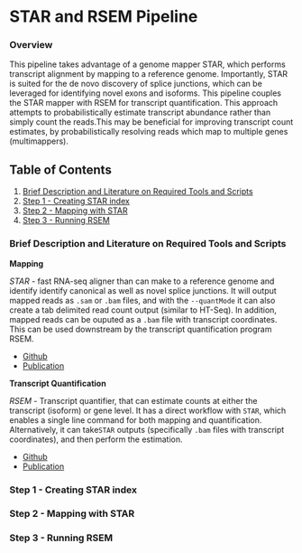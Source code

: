 # STAR and RSEM Pipeline

### Overview

This pipeline takes advantage of a genome mapper STAR, which performs transcript alignment by mapping to a reference genome. Importantly, STAR is suited for the de novo discovery of splice junctions, which can be leveraged for identifying novel exons and isoforms. This pipeline couples the STAR mapper with RSEM for transcript quantification. This approach attempts to probabilistically estimate transcript abundance rather than simply count the reads.This may be beneficial for improving transcript count estimates, by probabilistically resolving reads which map to multiple genes (multimappers).  

## Table of Contents

1. [Brief Description and Literature on Required Tools and Scripts](#one)
2. [Step 1 - Creating STAR index](#two)
3. [Step 2 - Mapping with STAR](#three)
4. [Step 3 - Running RSEM](#four)

### Brief Description and Literature on Required Tools and Scripts <a name="one"></a>

**Mapping**

*STAR* - fast RNA-seq aligner than can make to a reference genome and identify identify canonical as well as novel splice junctions. It will output mapped reads as `.sam` or `.bam` files, and with the `--quantMode` it can also create a tab delimited read count output (similar to HT-Seq). In addition, mapped reads can be ouputed as a `.bam` file with transcript coordinates. This can be used downstream by the transcript quantification program RSEM. 

* [Github](https://github.com/alexdobin/STAR)  
* [Publication](https://academic.oup.com/bioinformatics/article/29/1/15/272537)

**Transcript Quantification**

*RSEM* - Transcript quantifier, that can estimate counts at either the transcript (isoform) or gene level. It has a direct workflow with `STAR`, which enables a single line command for both mapping and quantification. Alternatively, it can take`STAR` outputs (specifically `.bam` files with transcript coordinates), and then perform the estimation.

* [Github](https://deweylab.github.io/RSEM/)
* [Publication](https://bmcbioinformatics.biomedcentral.com/articles/10.1186/1471-2105-12-323)

### Step 1 - Creating STAR index <a name="two"></a>

### Step 2 - Mapping with STAR <a name="three"></a>

### Step 3 - Running RSEM <a name="four"></a>
